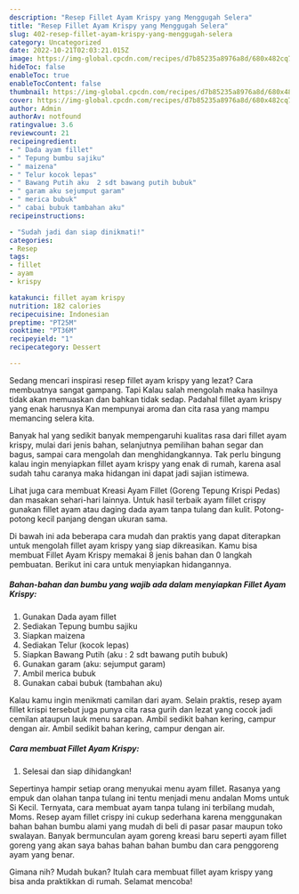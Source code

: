 ```yaml
---
description: "Resep Fillet Ayam Krispy yang Menggugah Selera"
title: "Resep Fillet Ayam Krispy yang Menggugah Selera"
slug: 402-resep-fillet-ayam-krispy-yang-menggugah-selera
category: Uncategorized
date: 2022-10-21T02:03:21.015Z
image: https://img-global.cpcdn.com/recipes/d7b85235a8976a8d/680x482cq70/fillet-ayam-krispy-foto-resep-utama.jpg
hideToc: false
enableToc: true
enableTocContent: false
thumbnail: https://img-global.cpcdn.com/recipes/d7b85235a8976a8d/680x482cq70/fillet-ayam-krispy-foto-resep-utama.jpg
cover: https://img-global.cpcdn.com/recipes/d7b85235a8976a8d/680x482cq70/fillet-ayam-krispy-foto-resep-utama.jpg
author: Admin
authorAv: notfound
ratingvalue: 3.6
reviewcount: 21
recipeingredient:
- " Dada ayam fillet"
- " Tepung bumbu sajiku"
- " maizena"
- " Telur kocok lepas"
- " Bawang Putih aku  2 sdt bawang putih bubuk"
- " garam aku sejumput garam"
- " merica bubuk"
- " cabai bubuk tambahan aku"
recipeinstructions:

- "Sudah jadi dan siap dinikmati!"
categories:
- Resep
tags:
- fillet
- ayam
- krispy

katakunci: fillet ayam krispy 
nutrition: 182 calories
recipecuisine: Indonesian
preptime: "PT25M"
cooktime: "PT36M"
recipeyield: "1"
recipecategory: Dessert

---
```



Sedang mencari inspirasi resep fillet ayam krispy yang lezat? Cara membuatnya sangat gampang. Tapi Kalau salah mengolah maka hasilnya tidak akan memuaskan dan bahkan tidak sedap. Padahal fillet ayam krispy yang enak harusnya Kan mempunyai aroma dan cita rasa yang mampu memancing selera kita.


Banyak hal yang sedikit banyak mempengaruhi kualitas rasa dari fillet ayam krispy, mulai dari jenis bahan, selanjutnya pemilihan bahan segar dan bagus, sampai cara mengolah dan menghidangkannya. Tak perlu bingung kalau ingin menyiapkan fillet ayam krispy yang enak di rumah, karena asal sudah tahu caranya maka hidangan ini dapat jadi sajian istimewa.

Lihat juga cara membuat Kreasi Ayam Fillet (Goreng Tepung Krispi Pedas) dan masakan sehari-hari lainnya. Untuk hasil terbaik ayam fillet crispy gunakan fillet ayam atau daging dada ayam tanpa tulang dan kulit. Potong-potong kecil panjang dengan ukuran sama.


Di bawah ini ada beberapa cara mudah dan praktis yang dapat diterapkan untuk mengolah fillet ayam krispy yang siap dikreasikan. Kamu bisa membuat Fillet Ayam Krispy memakai 8 jenis bahan dan 0 langkah pembuatan. Berikut ini cara untuk menyiapkan hidangannya.

<!--inarticleads1-->

##### Bahan-bahan dan bumbu yang wajib ada dalam menyiapkan Fillet Ayam Krispy:

1. Gunakan  Dada ayam fillet
1. Sediakan  Tepung bumbu sajiku
1. Siapkan  maizena
1. Sediakan  Telur (kocok lepas)
1. Siapkan  Bawang Putih (aku : 2 sdt bawang putih bubuk)
1. Gunakan  garam (aku: sejumput garam)
1. Ambil  merica bubuk
1. Gunakan  cabai bubuk (tambahan aku)


Kalau kamu ingin menikmati camilan dari ayam. Selain praktis, resep ayam fillet krispi tersebut juga punya cita rasa gurih dan lezat yang cocok jadi cemilan ataupun lauk menu sarapan. Ambil sedikit bahan kering, campur dengan air. Ambil sedikit bahan kering, campur dengan air. 

<!--inarticleads2-->

##### Cara membuat Fillet Ayam Krispy:


1. Selesai dan siap dihidangkan!

Sepertinya hampir setiap orang menyukai menu ayam fillet. Rasanya yang empuk dan olahan tanpa tulang ini tentu menjadi menu andalan Moms untuk Si Kecil. Ternyata, cara membuat ayam tanpa tulang ini terbilang mudah, Moms. Resep ayam fillet crispy ini cukup sederhana karena menggunakan bahan bahan bumbu alami yang mudah di beli di pasar pasar maupun toko swalayan. Banyak bermunculan ayam goreng kreasi baru seperti ayam fillet goreng yang akan saya bahas bahan bahan bumbu dan cara penggoreng ayam yang benar. 

Gimana nih? Mudah bukan? Itulah cara membuat fillet ayam krispy yang bisa anda praktikkan di rumah. Selamat mencoba!
